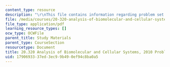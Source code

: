 ```yaml
---
content_type: resource
description: "\r\nThis file contains information regarding problem set 1."
file: /media/courses/20-320-analysis-of-biomolecular-and-cellular-systems-fall-2012/1790693337ed3ec99b490ef94c8ba0a5_MIT20_320F12_Fa2010_PS1_pr.pdf
file_type: application/pdf
learning_resource_types: []
ocw_type: OCWFile
parent_title: Study Materials
parent_type: CourseSection
resourcetype: Document
title: 20.320 Analysis of Biomolecular and Cellular Systems, 2010 Problem Set 1
uid: 17906933-37ed-3ec9-9b49-0ef94c8ba0a5
---
```

